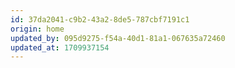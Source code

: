```yaml
---
id: 37da2041-c9b2-43a2-8de5-787cbf7191c1
origin: home
updated_by: 095d9275-f54a-40d1-81a1-067635a72460
updated_at: 1709937154
---
```


